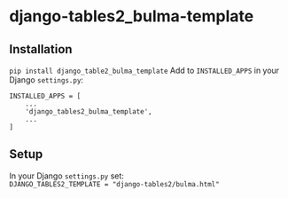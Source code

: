 # django-tables2_bulma-template

## Installation
`pip install django_table2_bulma_template`
Add to `INSTALLED_APPS` in your Django `settings.py`:  
```
INSTALLED_APPS = [
    ...
    'django_tables2_bulma_template',
    ...
]
```

## Setup
In your Django `settings.py` set:  
 `DJANGO_TABLES2_TEMPLATE = "django-tables2/bulma.html"`